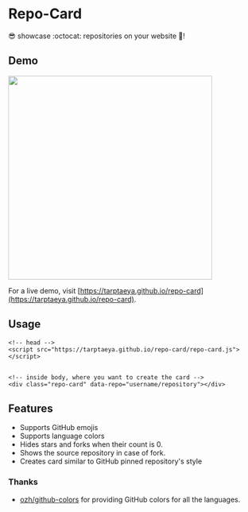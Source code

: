 # Repo-Card
:sunglasses: showcase :octocat: repositories on your website :metal:!

## Demo
<img src="https://github.com/Tarptaeya/repo-card/blob/master/screenshot.png" width=410></img>

For a live demo, visit [https://tarptaeya.github.io/repo-card](https://tarptaeya.github.io/repo-card).

## Usage
```
<!-- head -->
<script src="https://tarptaeya.github.io/repo-card/repo-card.js"></script>


<!-- inside body, where you want to create the card -->
<div class="repo-card" data-repo="username/repository"></div>
```

## Features
- Supports GitHub emojis
- Supports language colors
- Hides stars and forks when their count is 0.
- Shows the source repository in case of fork.
- Creates card similar to GitHub pinned repository's style

### Thanks
- [ozh/github-colors](https://github.com/ozh/github-colors) for providing GitHub colors for all the languages.
